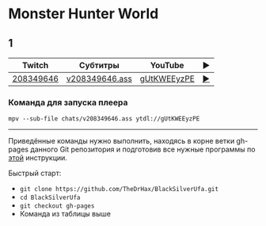 # Monster Hunter World

## 1

| Twitch | Субтитры | YouTube | ▶ |
| ------ | -------- | ------- | - |
| [208349646](https://www.twitch.tv/videos/208349646) | [v208349646.ass](../chats/v208349646.ass) | [gUtKWEEyzPE](https://www.youtube.com/watch?v=gUtKWEEyzPE) | [▶](../src/player.html?v=gUtKWEEyzPE&s=208349646) |

### Команда для запуска плеера

```
mpv --sub-file chats/v208349646.ass ytdl://gUtKWEEyzPE
```
----

Приведённые команды нужно выполнить, находясь в корне ветки gh-pages данного Git репозитория и подготовив все нужные программы по [этой](../tutorials/watch-online.md) инструкции.

Быстрый старт:
* `git clone https://github.com/TheDrHax/BlackSilverUfa.git`
* `cd BlackSilverUfa`
* `git checkout gh-pages`
* Команда из таблицы выше


